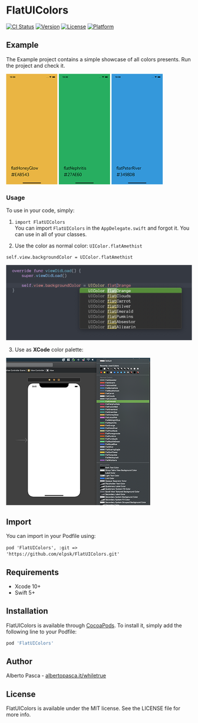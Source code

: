 # FlatUIColors

[![CI Status](https://img.shields.io/travis/alberto.pasca@gmail.com/FlatUIColors.svg?style=flat)](https://travis-ci.org/alberto.pasca@gmail.com/FlatUIColors)
[![Version](https://img.shields.io/cocoapods/v/FlatUIColors.svg?style=flat)](https://cocoapods.org/pods/FlatUIColors)
[![License](https://img.shields.io/cocoapods/l/FlatUIColors.svg?style=flat)](https://cocoapods.org/pods/FlatUIColors)
[![Platform](https://img.shields.io/cocoapods/p/FlatUIColors.svg?style=flat)](https://cocoapods.org/pods/FlatUIColors)

## Example

The Example project contains a simple showcase of all colors presents. Run the project and check it.

![](AA.png) ![](BB.png) ![](CC.png)

### Usage

To use in your code, simply:  

1. `import FlatUIColors`  
You can import `FlatUIColors` in the `AppDelegate.swift` and forgot it. You can use in all of your classes.

2. Use the color as normal color: `UIColor.flatAmethist`
```
self.view.backgroundColor = UIColor.flatAmethist
```

![](ss-1.png)

3. Use as **XCode** color palette:  

![](ss-2.png)


## Import

You can import in your Podfile using:  

`pod 'FlatUIColors', :git => 'https://github.com/elpsk/FlatUIColors.git'`


## Requirements
- Xcode 10+
- Swift 5+

## Installation

FlatUIColors is available through [CocoaPods](https://cocoapods.org). To install
it, simply add the following line to your Podfile:

```ruby
pod 'FlatUIColors'
```

## Author

Alberto Pasca - [albertopasca.it/whiletrue](https://www.albertopasca.it/whiletrue)

## License

FlatUIColors is available under the MIT license. See the LICENSE file for more info.

